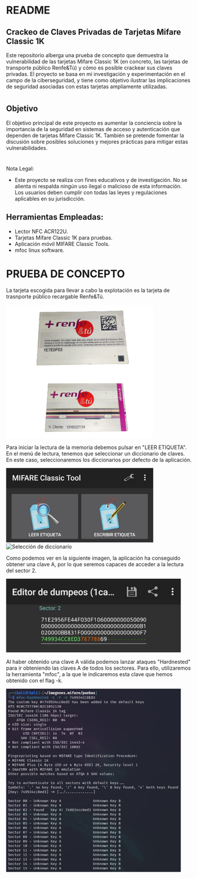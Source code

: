 # README

## Crackeo de Claves Privadas de Tarjetas Mifare Classic 1K

Este repositorio alberga una prueba de concepto que demuestra la vulnerabilidad de las tarjetas Mifare Classic 1K (en concreto, las tarjetas de transporte público Renfe&Tú) y cómo es posible crackear sus claves privadas. El proyecto se basa en mi investigación y experimentación en el campo de la ciberseguridad, y tiene como objetivo ilustrar las implicaciones de seguridad asociadas con estas tarjetas ampliamente utilizadas.
#
## Objetivo

El objetivo principal de este proyecto es aumentar la conciencia sobre la importancia de la seguridad en sistemas de acceso y autenticación que dependen de tarjetas Mifare Classic 1K. También se pretende fomentar la discusión sobre posibles soluciones y mejores prácticas para mitigar estas vulnerabilidades.
#
Nota Legal:

- Este proyecto se realiza con fines educativos y de investigación. No se alienta ni respalda ningún uso ilegal o malicioso de esta información. Los usuarios deben cumplir con todas las leyes y regulaciones aplicables en su jurisdicción.

## Herramientas Empleadas:

- Lector NFC ACR122U.
- Tarjetas Mifare Classic 1K para pruebas.
- Aplicación móvil MIFARE Classic Tools.
- mfoc linux software.
#
# PRUEBA DE CONCEPTO ##

La tarjeta escogida para llevar a cabo la explotación es la tarjeta de trasnporte público recargable Renfe&Tú. 

<img src="images/Renfe%26Tu.png" alt="Tarjeta Renfe&Tú" width="400px"> <img src="images/Renfe%26TuFront.png" alt="Tarjeta Renfe&Tú" width="400px">

Para iniciar la lectura de la memoria debemos pulsar en "LEER ETIQUETA". En el menú de lectura, tenemos que seleccionar un diccionario de claves. En este caso, seleccionaremos los diccionarios por defecto de la aplicación.

<img src="images/MIFAREClassicTool.jpeg" alt="APP Mifare Classic Tools" width="400px"> <img src="images/Selección%20de%20diccionario%20MCT.jpeg" alt="Selección de diccionario" width="400px">

Como podemos ver en la siguiente imagen, la aplicación ha conseguido obtener una clave A, por lo que seremos capaces de acceder a la lectura del sector 2. 

<img src="images/Lectura.MCT.png" alt="Lectura sector 2" width="475px">

Al haber obtenido una clave A válida podemos lanzar ataques "Hardnested" para ir obteniendo las claves A de todos los sectores. Para ello, utilizaremos la herramienta "mfoc", a la que le indicaremos esta clave que hemos obtenido con el flag -k.

<img src="images/Mfoc%20hardnested%20-k.png" alt="Hardnesting Attack" width="475px">
